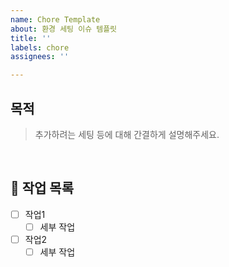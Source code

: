 ```yaml
---
name: Chore Template
about: 환경 세팅 이슈 템플릿
title: ''
labels: chore
assignees: ''

---
```


## 목적

> 추가하려는 세팅 등에 대해 간결하게 설명해주세요.

<br>

## 📝 작업 목록

- [ ] 작업1
  - [ ] 세부 작업
- [ ] 작업2
  - [ ] 세부 작업

<br>

<!-- ## 💡 참고자료 -->
